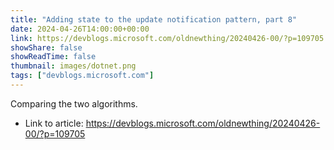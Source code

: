```yaml
---
title: "Adding state to the update notification pattern, part 8"
date: 2024-04-26T14:00:00+00:00
link: https://devblogs.microsoft.com/oldnewthing/20240426-00/?p=109705
showShare: false
showReadTime: false
thumbnail: images/dotnet.png
tags: ["devblogs.microsoft.com"]
---
```

Comparing the two algorithms.

- Link to article: https://devblogs.microsoft.com/oldnewthing/20240426-00/?p=109705